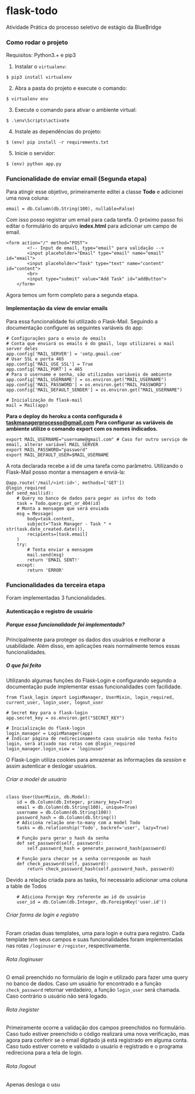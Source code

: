 # flask-todo
Atividade Prática do processo seletivo de estágio da BlueBridge

### Como rodar o projeto
Requisitos: Python3.+ e pip3
1. Instalar o `virtualenv`:
```
$ pip3 install virtualenv
```

2. Abra a pasta do projeto e execute o comando:
```
$ virtualenv env
```

3. Execute o comando para ativar o ambiente virtual:
```
$ .\env\Scripts\activate
```

4. Instale as dependências do projeto:
```
$ (env) pip install -r requirements.txt
```

5. Inicie o servidor:
```
$ (env) python app.py
```
### Funcionalidade de enviar email (Segunda etapa)
Para atingir esse objetivo, primeiramente editei a classe **Todo** e adicionei uma nova coluna:
```
email = db.Column(db.String(100), nullable=False)
```
Com isso posso registrar um email para cada tarefa. O próximo passo foi editar o formulário do arquivo **index.html** para adicionar um campo de email.
```
<form action="/" method="POST">
        <!-- Input de email, type="email" para validação -->
        <input placeholder="Email" type="email" name="email" id="email">
        <input placeholder="Task" type="text" name="content" id="content">
        <br>
        <input type="submit" value="Add Task" id="addButton">
    </form>
```
Agora temos um form completo para a segunda etapa. 
#### Implementação da view de enviar emails 
Para essa funcionalidade foi utilizado o Flask-Mail. Seguindo a documentação configurei as seguintes variáveis do app:
```
# Configurações para o envio de emails
# Conta que enviará os emails é do gmail, logo utilizarei o mail server deles
app.config['MAIL_SERVER'] = 'smtp.gmail.com'
# Usar SSL e porta 465
app.config['MAIL_USE_SSL'] = True
app.config['MAIL_PORT'] = 465
# Para o username e senha, são utilizadas variáveis de ambiente
app.config['MAIL_USERNAME'] = os.environ.get("MAIL_USERNAME")
app.config['MAIL_PASSWORD'] = os.environ.get("MAIL_PASSWORD")
app.config['MAIL_DEFAULT_SENDER'] = os.environ.get("MAIL_USERNAME")

# Inicialização do flask-mail
mail = Mail(app)
```
**Para o deploy do heroku a conta configurada é taskmanagerprocesso@gmail.com**
**Para configurar as variáveis de ambiente utilize o comando export com os nomes indicados.**
```
export MAIL_USERNAME="username@gmail.com" # Caso for outro serviço de email, alterar variável MAIL_SERVER
export MAIL_PASSWORD="password"
export MAIL_DEFAULT_USER=$MAIL_USERNAME
```

A rota declarada recebe a id de uma tarefa como parâmetro. Utilizando o Flask-Mail posso montar a mensagem e enviá-la:
```
@app.route('/mail/<int:id>', methods=['GET'])
@login_required
def send_mail(id):
    # Query no banco de dados para pegar as infos do todo
    task = Todo.query.get_or_404(id)
    # Monta a mensagem que será enviada
    msg = Message(
        body=task.content,
        subject="Task Manager - Task " + str(task.date_created.date()),
        recipients=[task.email]
    )
    try:
        # Tenta enviar a mensagem
        mail.send(msg)
        return 'EMAIL SENT!'
    except:
        return 'ERROR'
```

### Funcionalidades da terceira etapa
Foram implementadas 3 funcionalidades.
#### Autenticação e registro de usuário
##### Porque essa funcionalidade foi implementada?
Principalmente para proteger os dados dos usuários e melhorar a usabilidade. Além disso, em aplicações reais normalmente temos essas funcionalidades. 
##### O que foi feito
Utilizando algumas funções do Flask-Login e configurando segundo a documentação pude implementar essas funcionalidades com facilidade.
```
from flask_login import LoginManager, UserMixin, login_required, current_user, login_user, logout_user

# Secret Key para o flask-login
app.secret_key = os.environ.get("SECRET_KEY")

# Inicialização do flask-login
login_manager = LoginManager(app)
# Indicar página de redirecionamento caso usuário não tenha feito login, será ativado nas rotas com @login_required
login_manager.login_view = 'loginuser'
```
O Flask-Login utiliza cookies para amrazenar as informações da _session_ e assim autenticar e deslogar usuários.

###### Criar a model de usuário
```
class User(UserMixin, db.Model):
    id = db.Column(db.Integer, primary_key=True)
    email = db.Column(db.String(100), unique=True)
    username = db.Column(db.String(100))
    password_hash = db.Column(db.String())
    # Adiciona relação one-to-many com a model Todo
    tasks = db.relationship('Todo', backref='user', lazy=True)

    # Função para gerar o hash da senha
    def set_password(self, password):
        self.password_hash = generate_password_hash(password)
    
    # Função para checar se a senha corresponde ao hash
    def check_password(self, password):
        return check_password_hash(self.password_hash, password)
```
Devido a relação criada para as tasks, foi necessário adicionar uma coluna a table de Todos
```
    # Adiciona Foreign Key referente ao id do usuário
    user_id = db.Column(db.Integer, db.ForeignKey('user.id'))
```
###### Criar forms de login e registro
Foram criadas duas templates, uma para login e outra para registro. Cada template tem seus campos e suas funcionalidades foram implementadas nas rotas `/loginuser` e `/register`, respectivamente.

###### Rota /loginuser
O email preenchido no formulário de login e utilizado para fazer uma query no banco de dados. Caso um usuário for encontrado e a função `check_password` retornar verdadeiro, a função `login_user` será chamada. Caso contrário o usuário não será logado.

###### Rota /register
Primeiramente ocorre a validação dos campos preenchidos no formulário. Caso tudo estiver preenchido o código realizará uma nova verificação, mas agora para conferir se o email digitado já está registrado em alguma conta. Caso tudo estiver correto e validado o usuário é registrado e o programa redireciona para a tela de login.

###### Rota /logout
Apenas desloga o usu
